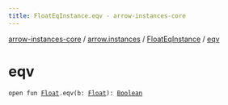 ```yaml
---
title: FloatEqInstance.eqv - arrow-instances-core
---
```


[arrow-instances-core](../../index.html) / [arrow.instances](../index.html) / [FloatEqInstance](index.html) / [eqv](./eqv.html)

# eqv

`open fun `[`Float`](https://kotlinlang.org/api/latest/jvm/stdlib/kotlin/-float/index.html)`.eqv(b: `[`Float`](https://kotlinlang.org/api/latest/jvm/stdlib/kotlin/-float/index.html)`): `[`Boolean`](https://kotlinlang.org/api/latest/jvm/stdlib/kotlin/-boolean/index.html)
